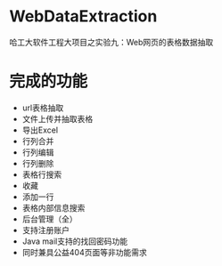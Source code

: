 # WebDataExtraction
哈工大软件工程大项目之实验九：Web网页的表格数据抽取
# 完成的功能
* url表格抽取
* 文件上传并抽取表格 
* 导出Excel
* 行列合并
* 行列编辑
* 行列删除
* 表格行搜索
* 收藏
* 添加一行
* 表格内部信息搜索
* 后台管理（全）
* 支持注册账户
* Java mail支持的找回密码功能
* 同时兼具公益404页面等非功能需求
